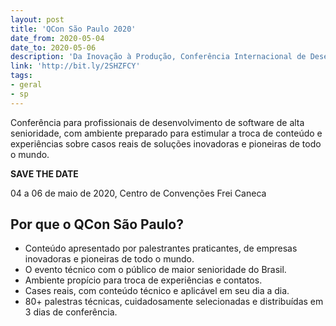 ```yaml
---
layout: post
title: 'QCon São Paulo 2020'
date_from: 2020-05-04
date_to: 2020-05-06
description: 'Da Inovação à Produção, Conferência Internacional de Desenvolvimento de Software.'
link: 'http://bit.ly/2SHZFCY'
tags:
- geral
- sp
---
```


Conferência para profissionais de desenvolvimento de software de alta senioridade, com ambiente preparado para estimular a troca de conteúdo e experiências sobre casos reais de soluções inovadoras e pioneiras de todo o mundo.

**SAVE THE DATE**

04 a 06 de maio de 2020, Centro de Convenções Frei Caneca

## Por que o QCon São Paulo?
- Conteúdo apresentado por palestrantes praticantes, de empresas inovadoras e pioneiras de todo o mundo.
- O evento técnico com o público de maior senioridade do Brasil.
- Ambiente propício para troca de experiências e contatos.
- Cases reais, com conteúdo técnico e aplicável em seu dia a dia.
- 80+ palestras técnicas, cuidadosamente selecionadas e distribuídas em 3 dias de conferência.
